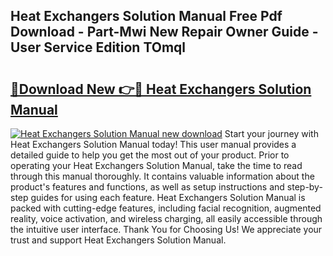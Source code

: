## Heat Exchangers Solution Manual Free Pdf Download - Part-Mwi New Repair Owner Guide - User Service Edition TOmql

# <h2><a href="http://bc63704.oget.top/?id=Heat+Exchangers+Solution+Manual">🔗Download New 👉🔴 Heat Exchangers Solution Manual</a></h2>

[![Heat Exchangers Solution Manual new download](https://i.imgur.com/5g1atiW.png)](http://bc63704.oget.top/?id=Heat+Exchangers+Solution+Manual)
Start your journey with Heat Exchangers Solution Manual today! This user manual provides a detailed guide to help you get the most out of your product. Prior to operating your Heat Exchangers Solution Manual, take the time to read through this manual thoroughly. It contains valuable information about the product's features and functions, as well as setup instructions and step-by-step guides for using each feature. Heat Exchangers Solution Manual is packed with cutting-edge features, including facial recognition, augmented reality, voice activation, and wireless charging, all easily accessible through the intuitive user interface. Thank You for Choosing Us! We appreciate your trust and support Heat Exchangers Solution Manual.
